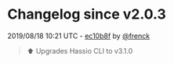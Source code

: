 # Changelog since v2.0.3

2019/08/18 10:21 UTC - [ec10b8f](https://github.com/hassio-addons/addon-ide/commit/ec10b8f1232b2a9eb701765dac8fc753d22a84a1) by [@frenck](https://github.com/frenck)
> :arrow_up: Upgrades Hassio CLI to v3.1.0 

